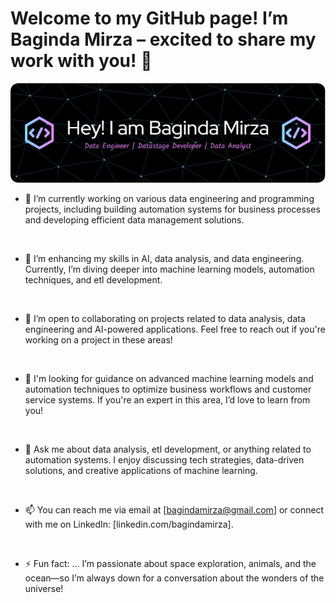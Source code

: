 # Welcome to my GitHub page! I’m Baginda Mirza – excited to share my work with you! 👋

![Baginda Mirza](img/dark-header-banner.png)
<!--
**mirzabaginda/mirzabaginda** is a ✨ _special_ ✨ repository because its `README.md` (this file) appears on your GitHub profile.

Here are some ideas to get you started:

- 🔭 I’m currently working on ...
- 🌱 I’m currently learning ...
- 👯 I’m looking to collaborate on ...
- 🤔 I’m looking for help with ...
- 💬 Ask me about ...
- 📫 How to reach me: ...
- 😄 Pronouns: ...
- ⚡ Fun fact: ...
-->

- 🔭 I’m currently working on various data engineering and programming projects, including building automation systems for business processes and developing efficient data management solutions.
<br>

- 🌱 I’m enhancing my skills in AI, data analysis, and data engineering. Currently, I’m diving deeper into machine learning models, automation techniques, and etl development.
<br>

- 👯 I’m open to collaborating on projects related to data analysis, data engineering and AI-powered applications. Feel free to reach out if you're working on a project in these areas!
<br>

- 🤔 I'm looking for guidance on advanced machine learning models and automation techniques to optimize business workflows and customer service systems. If you're an expert in this area, I’d love to learn from you!
<br>

- 💬 Ask me about data analysis, etl development, or anything related to automation systems. I enjoy discussing tech strategies, data-driven solutions, and creative applications of machine learning.
<br>

- 📫 You can reach me via email at [bagindamirza@gmail.com] or connect with me on LinkedIn: [linkedin.com/bagindamirza].
<br>

- ⚡ Fun fact: ...
I’m passionate about space exploration, animals, and the ocean—so I’m always down for a conversation about the wonders of the universe!

